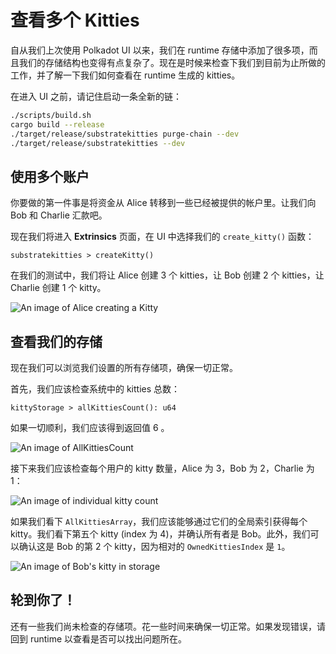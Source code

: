 # 查看多个 Kitties

自从我们上次使用 Polkadot UI 以来，我们在 runtime 存储中添加了很多项，而且我们的存储结构也变得有点复杂了。现在是时候来检查下我们到目前为止所做的工作，并了解一下我们如何查看在 runtime 生成的 kitties。

在进入 UI 之前，请记住启动一条全新的链：

```bash
./scripts/build.sh
cargo build --release
./target/release/substratekitties purge-chain --dev
./target/release/substratekitties --dev
```

## 使用多个账户

你要做的第一件事是将资金从 Alice 转移到一些已经被提供的帐户里。让我们向 Bob 和 Charlie 汇款吧。

现在我们将进入 **Extrinsics** 页面，在 UI 中选择我们的 `create_kitty()` 函数：

```
substratekitties > createKitty()
```

在我们的测试中，我们将让 Alice 创建 3 个 kitties，让 Bob 创建 2 个 kitties，让 Charlie 创建 1 个 kitty。

![An image of Alice creating a Kitty](../../2/assets/alice-creates-kitty.png)

## 查看我们的存储

现在我们可以浏览我们设置的所有存储项，确保一切正常。

首先，我们应该检查系统中的 kitties 总数：

```
kittyStorage > allKittiesCount(): u64
```

如果一切顺利，我们应该得到返回值 6 。

![An image of AllKittiesCount](../../2/assets/all-kitties-count.png)

接下来我们应该检查每个用户的 kitty 数量，Alice 为 3，Bob 为 2，Charlie 为 1：

![An image of individual kitty count](../../2/assets/owner-kitty-count.png)

如果我们看下 `AllKittiesArray`，我们应该能够通过它们的全局索引获得每个 kitty。我们看下第五个 kitty (index 为 4)，并确认所有者是 Bob。此外，我们可以确认这是 Bob 的第 2 个 kitty，因为相对的 `OwnedKittiesIndex` 是 `1`。

![An image of Bob's kitty in storage](../../2/assets/bob-owned-kitty.png)

## 轮到你了！

还有一些我们尚未检查的存储项。花一些时间来确保一切正常。如果发现错误，请回到 runtime 以查看是否可以找出问题所在。
